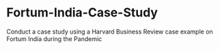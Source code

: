 # Fortum-India-Case-Study
Conduct a case study using a Harvard Business Review case example on Fortum India during the Pandemic
